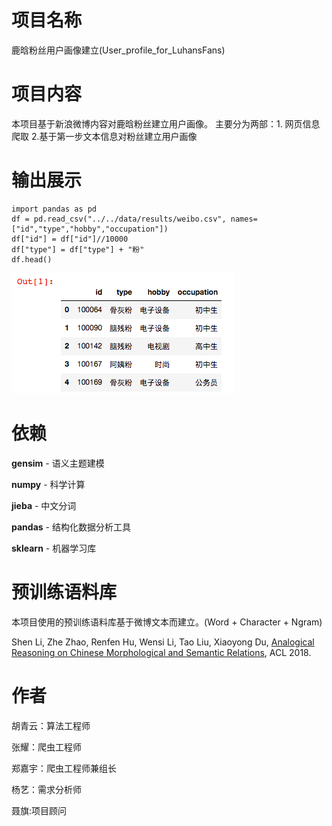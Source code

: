 # 项目名称
鹿晗粉丝用户画像建立(User_profile_for_LuhansFans)

# 项目内容
本项目基于新浪微博内容对鹿晗粉丝建立用户画像。
主要分为两部：1. 网页信息爬取 2.基于第一步文本信息对粉丝建立用户画像

# 输出展示
```python3
import pandas as pd
df = pd.read_csv("../../data/results/weibo.csv", names=["id","type","hobby","occupation"])
df["id"] = df["id"]//10000
df["type"] = df["type"] + "粉"
df.head()
```
![demo](./docs/images/demo1.png)


# 依赖
**gensim** - 语义主题建模

**numpy** - 科学计算

**jieba** - 中文分词

**pandas** - 结构化数据分析工具

**sklearn** - 机器学习库

# 预训练语料库
本项目使用的预训练语料库基于微博文本而建立。(Word + Character + Ngram)

Shen Li, Zhe Zhao, Renfen Hu, Wensi Li, Tao Liu, Xiaoyong Du, [Analogical Reasoning on Chinese Morphological and Semantic Relations](http://aclweb.org/anthology/P18-2023), ACL 2018.

# 作者
胡青云：算法工程师

张耀：爬虫工程师

郑嘉宇：爬虫工程师兼组长

杨艺：需求分析师

聂旗:项目顾问
